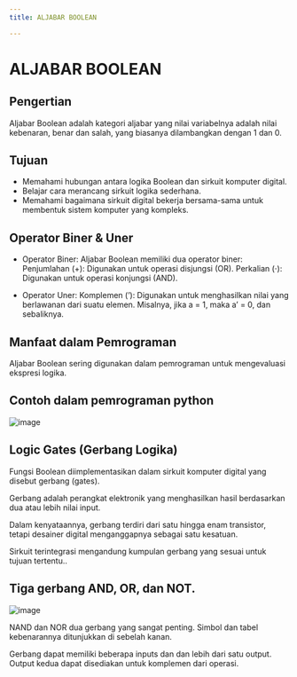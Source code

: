 ```yaml
---
title: ALJABAR BOOLEAN

---
```


# ALJABAR BOOLEAN
## Pengertian
Aljabar Boolean adalah kategori aljabar yang nilai variabelnya adalah nilai kebenaran, benar dan salah, yang biasanya dilambangkan dengan 1 dan 0.
## Tujuan
- Memahami hubungan antara logika Boolean dan sirkuit komputer digital.
- Belajar cara merancang sirkuit logika sederhana.
- Memahami bagaimana sirkuit digital bekerja bersama-sama untuk membentuk sistem komputer yang kompleks.
## Operator Biner & Uner
- Operator Biner:
Aljabar Boolean memiliki dua operator biner:
Penjumlahan (+): Digunakan untuk operasi disjungsi (OR).
Perkalian (⋅): Digunakan untuk operasi konjungsi (AND).

- Operator Uner:
Komplemen (’): Digunakan untuk menghasilkan nilai yang berlawanan dari suatu elemen. Misalnya, jika a = 1, maka a’ = 0, dan sebaliknya.


## Manfaat dalam Pemrograman
Aljabar Boolean sering digunakan dalam pemrograman untuk mengevaluasi ekspresi logika.


## Contoh dalam pemrograman python
![image](https://hackmd.io/_uploads/ryqdC38kJg.png)


## Logic Gates (Gerbang Logika)
Fungsi Boolean diimplementasikan dalam sirkuit komputer digital yang disebut gerbang (gates). 

Gerbang adalah perangkat elektronik yang menghasilkan hasil berdasarkan dua atau lebih nilai input. 

Dalam kenyataannya, gerbang terdiri dari satu hingga enam transistor, tetapi desainer digital menganggapnya sebagai satu kesatuan. 

Sirkuit terintegrasi mengandung kumpulan gerbang yang sesuai untuk tujuan tertentu..


## Tiga gerbang AND, OR, dan  NOT.
![image](https://hackmd.io/_uploads/SykdkpLyJl.png)

NAND dan NOR dua gerbang yang sangat penting. Simbol dan tabel kebenarannya ditunjukkan di sebelah kanan. 

Gerbang dapat memiliki beberapa  inputs dan dan lebih dari satu output.
Output kedua dapat disediakan untuk komplemen dari operasi. 
